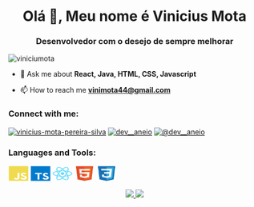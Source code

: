 <h1 align="center">Olá 👋, Meu nome é Vinicius Mota</h1>
<h3 align="center">Desenvolvedor com o desejo de sempre melhorar</h3>

<p align="left"> <img src="https://komarev.com/ghpvc/?username=viniciumota&label=Profile%20views&color=0e75b6&style=flat" alt="viniciumota" /> </p>

- 💬 Ask me about **React, Java, HTML, CSS, Javascript**

- 📫 How to reach me **vinimota44@gmail.com**

<h3 align="left">Connect with me:</h3>
<p align="left">
<a href="https://linkedin.com/in/vinicius-mota-pereira-silva" target="blank"><img align="center" src="https://raw.githubusercontent.com/rahuldkjain/github-profile-readme-generator/master/src/images/icons/Social/linked-in-alt.svg" alt="vinicius-mota-pereira-silva" height="30" width="40" /></a>
<a href="https://instagram.com/dev__aneio" target="blank"><img align="center" src="https://raw.githubusercontent.com/rahuldkjain/github-profile-readme-generator/master/src/images/icons/Social/instagram.svg" alt="dev__aneio" height="30" width="40" /></a>
<a href="https://www.youtube.com/c/@dev__aneio" target="blank"><img align="center" src="https://raw.githubusercontent.com/rahuldkjain/github-profile-readme-generator/master/src/images/icons/Social/youtube.svg" alt="@dev__aneio" height="30" width="40" /></a>
</p>
<div style="display: inline_block">
  <h3 align="left">Languages and Tools:</h3>
  <img align="center" alt=-Js" height="30" width="40" src="https://raw.githubusercontent.com/devicons/devicon/master/icons/javascript/javascript-plain.svg">
  <img align="center" alt="Ts" height="30" width="40" src="https://raw.githubusercontent.com/devicons/devicon/master/icons/typescript/typescript-plain.svg">
  <img align="center" alt="React" height="30" width="40" src="https://raw.githubusercontent.com/devicons/devicon/master/icons/react/react-original.svg">
  <img align="center" alt="HTML" height="30" width="40" src="https://raw.githubusercontent.com/devicons/devicon/master/icons/html5/html5-original.svg">
  <img align="center" alt="CSS" height="30" width="40" src="https://raw.githubusercontent.com/devicons/devicon/master/icons/css3/css3-original.svg">
</div><br/>

<div align="center">
  <a href="https://github.com/Viniciumota">
  <img height="180em" src="https://github-readme-stats.vercel.app/api?username=Viniciumota&show_icons=true&theme=dracula&include_all_commits=true&count_private=true"/>
  <img height="180em" src="https://github-readme-stats.vercel.app/api/top-langs/?username=Viniciumota&layout=compact&langs_count=7&theme=dracula"/>
</div>

